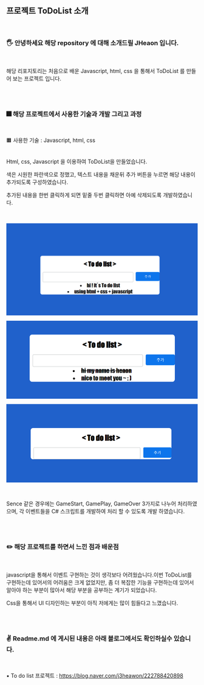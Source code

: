 ## 프로젝트 ToDoList 소개 

<br>

### 🖐️ 안녕하세요 해당 repository 에 대해 소개드릴 JHeaon 입니다. 

<br>

해당 리포지토리는 처음으로 배운 Javascript, html, css 을 통해서 ToDoList 를 만들어 보는 프로젝트 입니다. 

<br><br>

### 🎆 해당 프로젝트에서 사용한 기술과 개발 그리고 과정

<br>

🟧  사용한 기술 :  Javascript, html, css <br><br>


Html, css, Javascript 을 이용하여 ToDoList을 만들었습니다. 

색은 시원한 파란색으로 정했고, 텍스트 내용을 채운뒤 추가 버튼을 누르면 해당 내용이 추가되도록 구성하였습니다. 

추가된 내용을 한번 클릭하게 되면 밑줄 두번 클릭하면 아예 삭제되도록 개발하였습니다. 
 

<br>

 <img src= "./img/1.png" align= "center"><br>

 <img src= "./img/2.png" align= "center"><br>
 
 <img src= "./img/3.png" align= "center"><br>

<br>

Sence 같은 경우에는 GameStart, GamePlay, GameOver 3가지로 나누어 처리하였으며, 각 이벤트들을 C# 스크립트를 개발하여 처리 할 수 있도록 개발 하였습니다. 

<br><br>


### ✏️ 해당 프로젝트를 하면서 느낀 점과 배운점

<br>

javascript을 통해서 이벤트 구현하는 것이 생각보다 어려웠습니다.이번 ToDoList를 구현하는데 있어서의 어려움은 크게 없었지만, 좀 더 복잡한 기능을 구현하는데 있어서 알아야 하는 부분이 많아서 해당 부분을 공부하는 계기가 되었습니다. 

Css을 통해서 UI 디자인하는 부분이 아직 저에게는 많이 힘들다고 느꼈습니다. 


<br><br>


### ✌️ Readme.md 에 게시된 내용은 아래 블로그에서도 확인하실수 있습니다. 

<br>

▪️ To do list 프로젝트 : https://blog.naver.com/j3heawon/222788420898